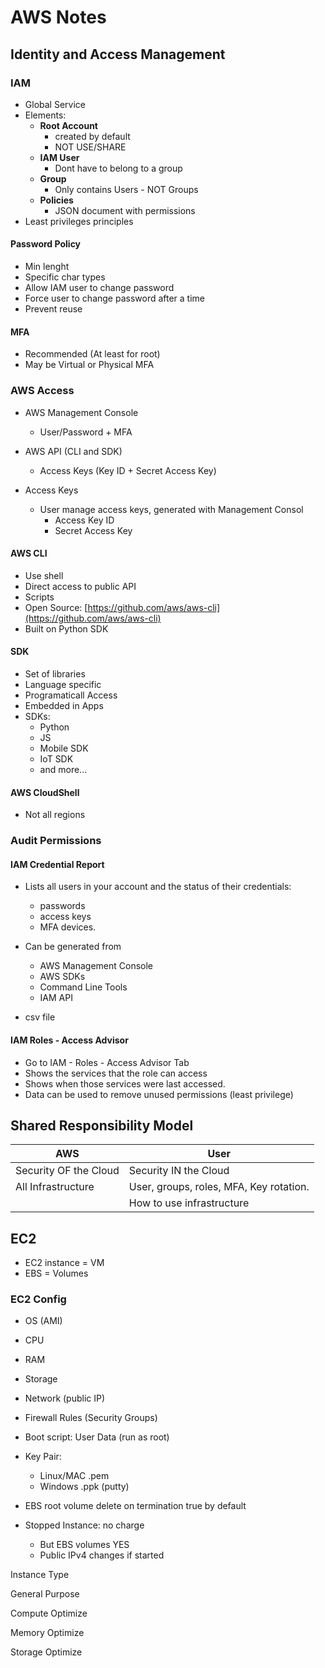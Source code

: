 # **AWS Notes**

## Identity and Access Management

### IAM

* Global Service
* Elements:
  * **Root Account**
    * created by default
    * NOT USE/SHARE
  * **IAM User**
    * Dont have to belong to a group
  * **Group**
    * Only contains Users - NOT Groups
  * **Policies**
    * JSON document with permissions
* Least privileges principles

#### Password Policy

* Min lenght
* Specific char types
* Allow IAM user to change password
* Force user to change password after a time
* Prevent reuse

#### MFA

* Recommended (At least for root)
* May be Virtual or Physical MFA

### AWS Access

* AWS Management Console

  * User/Password + MFA
* AWS API (CLI and SDK)

  * Access Keys (Key ID + Secret Access Key)
* Access Keys

  * User manage access keys, generated with Management Consol
    * Access Key ID
    * Secret Access Key

#### AWS CLI

* Use shell
* Direct access to public API
* Scripts
* Open Source: [https://github.com/aws/aws-cli](https://github.com/aws/aws-cli)
* Built on Python SDK

#### SDK

* Set of libraries
* Language specific
* Programaticall Access
* Embedded in Apps
* SDKs:
  * Python
  * JS
  * Mobile SDK
  * IoT SDK
  * and more...

#### AWS CloudShell

* Not all regions


### Audit Permissions

#### IAM Credential Report

* Lists all users in your account and the status of their credentials:

  * passwords
  * access keys
  * MFA devices.
* Can be generated from

  * AWS Management Console
  * AWS SDKs
  * Command Line Tools
  * IAM API
* csv file

#### IAM Roles - Access Advisor

* Go to IAM - Roles - Access Advisor Tab
* Shows the services that the role can access
* Shows when those services were last accessed.
* Data can be used to remove unused permissions (least privilege)

## Shared Responsibility Model

| AWS                   | User                                    |
| --------------------- | --------------------------------------- |
| Security OF the Cloud | Security IN the Cloud                   |
| All Infrastructure    | User, groups, roles, MFA, Key rotation. |
|                       | How to use infrastructure               |


## EC2

* EC2 instance = VM
* EBS = Volumes

### EC2 Config

* OS (AMI)
* CPU
* RAM
* Storage
* Network (public IP)
* Firewall Rules (Security Groups)
* Boot script: User Data (run as root)
* Key Pair:

  * Linux/MAC .pem
  * Windows .ppk (putty)
* EBS root volume delete on termination true by default
* Stopped Instance: no charge

  * But EBS volumes YES
  * Public IPv4 changes if started

Instance Type

General Purpose

Compute Optimize

Memory Optimize

Storage Optimize
